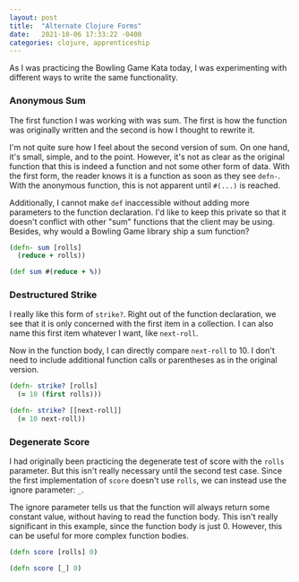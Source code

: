 ```yaml
---
layout: post
title:  "Alternate Clojure Forms"
date:   2021-10-06 17:33:22 -0400
categories: clojure, apprenticeship
---
```


As I was practicing the Bowling Game Kata today, I was experimenting with 
different ways to write the same functionality.

### Anonymous Sum

The first function I was working with was sum. The first is how the function 
was originally written and the second is how I thought to rewrite it.

I'm not quite sure how I feel about the second version of sum. On one hand, 
it's small, simple, and to the point. However, it's not as clear as the 
original function that this is indeed a function and not some other form of 
data. With the first form, the reader knows it is a function as soon as they 
see `defn-`. With the anonymous function, this is not apparent until `#(...)` 
is reached. 

Additionally, I cannot make `def` inaccessible without adding more parameters 
to the function declaration. I'd like to keep this private so that it doesn't 
conflict with other "sum" functions that the client may be using. Besides, why 
would a Bowling Game library ship a sum function?

````clojure
(defn- sum [rolls] 
  (reduce + rolls))

(def sum #(reduce + %))
````

### Destructured Strike

I really like this form of `strike?`. Right out of the function declaration, 
we see that it is only concerned with the first item in a collection. 
I can also name this first item whatever I want, like `next-roll`.

Now in the function body, I can directly compare `next-roll` to 10. I don't need 
to include additional function calls or parentheses as in the original version.

````clojure
(defn- strike? [rolls] 
  (= 10 (first rolls)))

(defn- strike? [[next-roll]] 
  (= 10 next-roll))
````

### Degenerate Score
I had originally been practicing the degenerate test of score with the `rolls`
parameter. But this isn't really necessary until the second test case. Since
the first implementation of `score` doesn't use `rolls`, we can instead use the 
ignore parameter: `_`.

The ignore parameter tells us that the function will always return some constant 
value, without having to read the function body. This isn't really significant 
in this example, since the function body is just 0. However, this can be useful 
for more complex function bodies.

````clojure
(defn score [rolls] 0)

(defn score [_] 0)
````
